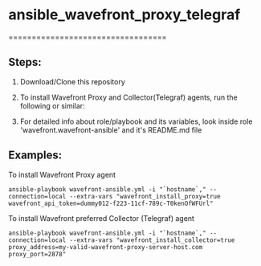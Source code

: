 # ansible_wavefront_proxy_telegraf
==================================

Steps:
-----
1. Download/Clone this repository

2. To install Wavefront Proxy and Collector(Telegraf) agents, run the following or similar:

3. For detailed info about role/playbook and its variables, look inside role 'wavefront.wavefront-ansible' and it's README.md file

Examples:
---------

To install Wavefront Proxy agent
```
ansible-playbook wavefront-ansible.yml -i "`hostname`," --connection=local --extra-vars "wavefront_install_proxy=true wavefront_api_token=dummy012-f223-11cf-789c-T0kenOfWFUrl"
```

To install Wavefront preferred Collector (Telegraf) agent
```
ansible-playbook wavefront-ansible.yml -i "`hostname`," --connection=local --extra-vars "wavefront_install_collector=true proxy_address=my-valid-wavefront-proxy-server-host.com proxy_port=2878"
```
